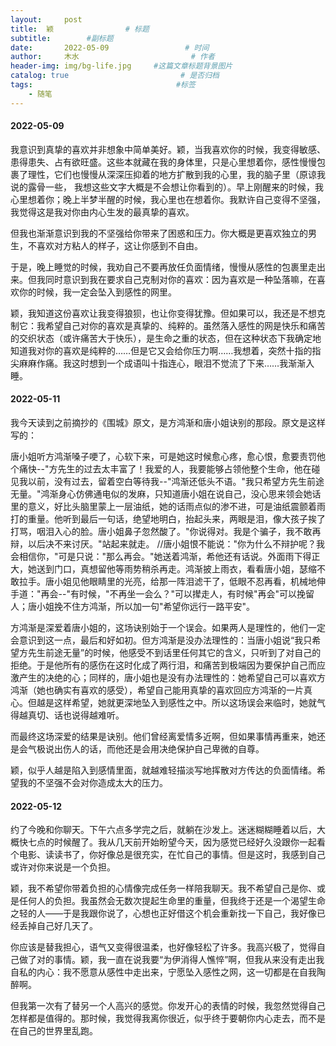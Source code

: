 ```yaml
---
layout:     post                       
title:  颖                # 标题
subtitle:        #副标题
date:       2022-05-09                 # 时间
author:     木水                         # 作者
header-img: img/bg-life.jpg     #这篇文章标题背景图片
catalog: true                         # 是否归档
tags:                                #标签
    - 随笔
---
```


#### 2022-05-09
我意识到真挚的喜欢并非想象中简单美好。颖，当我喜欢你的时候，我变得敏感、患得患失、占有欲旺盛。这些本就藏在我的身体里，只是心里想着你，感性慢慢包裹了理性，它们也慢慢从深深压抑着的地方扩散到我的心里，我的脑子里（原谅我说的露骨一些， 我想这些文字大概是不会想让你看到的）。早上刚醒来的时候，我心里想着你；晚上半梦半醒的时候，我心里也在想着你。我默许自己变得不坚强，我觉得这是我对你由内心生发的最真挚的喜欢。

但我也渐渐意识到我的不坚强给你带来了困惑和压力。你大概是更喜欢独立的男生，不喜欢对方粘人的样子，这让你感到不自由。

于是，晚上睡觉的时候，我劝自己不要再放任负面情绪，慢慢从感性的包裹里走出来。但我同时意识到我在要求自己克制对你的喜欢：因为喜欢是一种坠落嘛，在喜欢你的时候，我一定会坠入到感性的网里。

颖，我知道这份喜欢让我变得狼狈，也让你变得犹豫。但如果可以，我还是不想克制它：我希望自己对你的喜欢是真挚的、纯粹的。虽然落入感性的网是快乐和痛苦的交织状态（或许痛苦大于快乐），是生命之重的状态，但在这种状态下我确定地知道我对你的喜欢是纯粹的……但是它又会给你压力啊……我想着，突然十指的指尖麻麻作痛。我这时想到一个成语叫十指连心，眼泪不觉流了下来……我渐渐入睡。

#### 2022-05-11
我今天读到之前摘抄的《围城》原文，是方鸿渐和唐小姐诀别的那段。原文是这样写的：

唐小姐听方鸿渐嗓子哽了，心软下来，可是她这时候愈心疼，愈心恨，愈要责罚他个痛快--"方先生的过去太丰富了！我爱的人，我要能够占领他整个生命，他在碰见我以前，没有过去，留着空白等待我--"鸿渐还低头不语。"我只希望方先生前途无量。"鸿渐身心仿佛通电似的发麻，只知道唐小姐在说自己，没心思来领会她话里的意义，好比头脑里蒙上一层油纸，她的话雨点似的渗不进，可是油纸震颤着雨打的重量。他听到最后一句话，绝望地明白，抬起头来，两眼是泪，像大孩子挨了打骂，咽泪入心的脸。唐小姐鼻子忽然酸了。"你说得对。我是个骗子，我不敢再辩，以后决不来讨厌。"站起来就走。 //唐小姐恨不能说："你为什么不辩护呢？我会相信你，"可是只说："那么再会。"她送着鸿渐，希他还有话说。外面雨下得正大，她送到门口，真想留他等雨势稍杀再走。鸿渐披上雨衣，看看唐小姐，瑟缩不敢拉手。唐小姐见他眼睛里的光亮，给那一阵泪滤干了，低眼不忍再看，机械地伸手道："再会--"有时候，"不再坐一会么？"可以撵走人，有时候"再会"可以挽留人；唐小姐挽不住方鸿渐，所以加一句"希望你远行一路平安"。

方鸿渐是深爱着唐小姐的，这场诀别始于一个误会。如果两人是理性的，他们一定会意识到这一点，最后和好如初。但方鸿渐是没办法理性的：当唐小姐说“我只希望方先生前途无量”的时候，他感受不到话里任何其它的含义，只听到了对自己的拒绝。于是他所有的感伤在这时化成了两行泪，和痛苦到极端因为要保护自己而应激产生的决绝的心；同样的，唐小姐也是没有办法理性的：她希望自己可以喜欢方鸿渐（她也确实有喜欢的感受），希望自己能用真挚的喜欢回应方鸿渐的一片真心。但越是这样希望，她就更深地坠入到感性之中。所以这场误会来临时，她就气得越真切、话也说得越难听。

而最终这场深爱的结果是诀别。他们曾经离爱情多近啊，但如果事情再重来，她还是会气极说出伤人的话，而他还是会用决绝保护自己卑微的自尊。

颖，似乎人越是陷入到感情里面，就越难轻描淡写地挥散对方传达的负面情绪。希望我的不坚强不会对你造成太大的压力。

#### 2022-05-12
约了今晚和你聊天。下午六点多学完之后，就躺在沙发上。迷迷糊糊睡着以后，大概快七点的时候醒了。我从几天前开始盼望今天，因为感觉已经好久没跟你一起看个电影、读读书了，你好像总是很充实，在忙自己的事情。但是这时，我感到自己或许对你来说是一个负担。

颖，我不希望你带着负担的心情像完成任务一样陪我聊天。我不希望自己是你、或是任何人的负担。我虽然会无数次提起生命里的重量，但我终于还是一个渴望生命之轻的人——于是我跟你说了，心想也正好借这个机会重新找一下自己，我好像已经丢掉自己好几天了。

你应该是替我担心，语气又变得很温柔，也好像轻松了许多。我高兴极了，觉得自己做了对的事情。颖，我一直在说我要“为伊消得人憔悴”啊，但我从来没有走出我自私的内心：我不愿意从感性中走出来，宁愿坠入感性之网，这一切都是在自我陶醉啊。

但我第一次有了替另一个人高兴的感觉。你发开心的表情的时候，我忽然觉得自己怎样都是值得的。那时候，我觉得我离你很近，似乎终于要朝你内心走去，而不是在自己的世界里乱跑。
